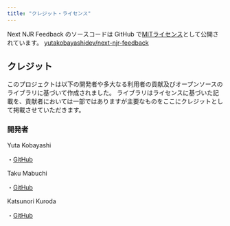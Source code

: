 ```yaml
---
title: "クレジット・ライセンス"
---
```


Next NJR Feedback のソースコードは GitHub で[MITライセンス](https://github.com/yutakobayashidev/next-njr-feedback/blob/main/LICENCE)として公開されています。
[yutakobayashidev/next-njr-feedback](https://github.com/yutakobayashidev/next-njr-feedback/tree/main)

## クレジット

このプロジェクトは以下の開発者や多大なる利用者の貢献及びオープンソースのライブラリに基づいて作成されました。
ライブラリはライセンスに基づいた記載を、貢献者においては一部ではありますが主要なものをここにクレジットとして掲載させていただきます。

### 開発者

Yuta Kobayashi

・[GitHub](https://github.com/yutakobayashidev/)

Taku Mabuchi

・[GitHub](https://github.com/tak0m0)

Katsunori Kuroda

・[GitHub](https://github.com/nekodayo2222)
